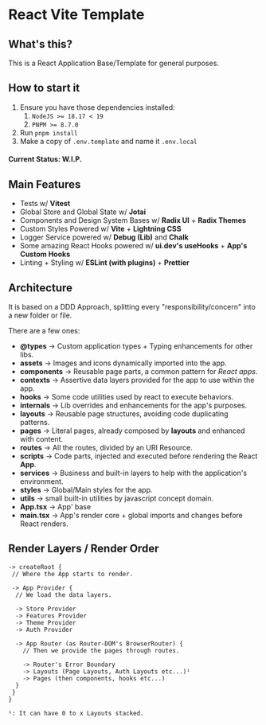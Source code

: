 # React Vite Template

## What's this?

This is a React Application Base/Template for general purposes.

## How to start it

1. Ensure you have those dependencies installed:
   1. `NodeJS >= 18.17 < 19`
   2. `PNPM >= 8.7.0`
2. Run `pnpm install`
3. Make a copy of `.env.template` and name it `.env.local`

#### Current Status: W.I.P.

## Main Features

- Tests w/ **Vitest**
- Global Store and Global State w/ **Jotai**
- Components and Design System Bases w/ **Radix UI** + **Radix Themes**
- Custom Styles Powered w/ **Vite** + **Lightning CSS**
- Logger Service powered w/ **Debug (Lib)** and **Chalk**
- Some amazing React Hooks powered w/ **ui.dev's useHooks** + **App's Custom Hooks**
- Linting + Styling w/ **ESLint (with plugins)** + **Prettier**

## Architecture

It is based on a DDD Approach, splitting every "responsibility/concern" into a new folder or file.

There are a few ones:

- **@types** -> Custom application types + Typing enhancements for other libs.
- **assets** -> Images and icons dynamically imported into the app.
- **components** -> Reusable page parts, a common pattern for *React apps*.
- **contexts** -> Assertive data layers provided for the app to use within the app.
- **hooks** -> Some code utilities used by react to execute behaviors.
- **internals** -> Lib overrides and enhancements for the app's purposes.
- **layouts** -> Reusable page structures, avoiding code duplicating patterns.
- **pages** -> Literal pages, already composed by **layouts** and enhanced with content.
- **routes** -> All the routes, divided by an URI Resource.
- **scripts** -> Code parts, injected and executed before rendering the React **App**.
- **services** -> Business and built-in layers to help with the application's environment.
- **styles** -> Global/Main styles for the app.
- **utils** -> small built-in utilities by javascript concept domain.
- **App.tsx** -> App' base
- **main.tsx** -> App's render core + global imports and changes before React renders.

## Render Layers / Render Order

```
-> createRoot {
 // Where the App starts to render.

 -> App Provider {
  // We load the data layers.

  -> Store Provider
  -> Features Provider
  -> Theme Provider
  -> Auth Provider

  -> App Router (as Router-DOM's BrowserRouter) {
    // Then we provide the pages through routes.

    -> Router's Error Boundary
    -> Layouts (Page Layouts, Auth Layouts etc...)¹
    -> Pages (then components, hooks etc...)
  }
 }
}

¹: It can have 0 to x Layouts stacked.
```
